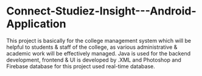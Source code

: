 # Connect-Studiez-Insight---Android-Application
This project is basically for the college management system which will be helpful to students &amp; staff of the college, as various administrative &amp; academic work will be effectively managed. Java is used for the backend development, frontend &amp; UI is developed by .XML and Photoshop and Firebase database for this project used real-time database.
